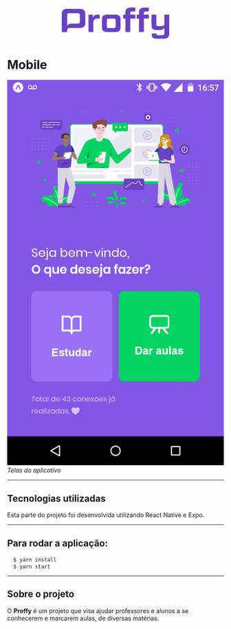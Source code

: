 <p align="center">
    <img alt="Proffy" src="../.github/logo.svg" width="250px" />
</p>

# Mobile

![Tela](../.github/mobile-home.png)
_Telas do aplicativo_

---

## Tecnologias utilizadas

Esta parte do projeto foi desenvolvida utilizando React Native e Expo.

---

## Para rodar a aplicação:

```shell
  $ yarn install
  $ yarn start
```

---

## Sobre o projeto

O **Proffy** é um projeto que visa ajudar professores e alunos a se conhecerem e marcarem aulas, de diversas matérias.
